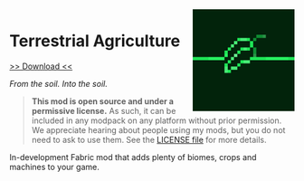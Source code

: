<img src="icon.png" align="right" width="180px"/>

# Terrestrial Agriculture

[>> Download <<](https://modrinth.com/mod/randore)

*From the soil. Into the soil.*

> **This mod is open source and under a permissive license.** As such, it can be included in any modpack on any platform without prior permission. We appreciate hearing about people using my mods, but you do not need to ask to use them. See the [LICENSE file](LICENSE) for more details.

In-development Fabric mod that adds plenty of biomes, crops and machines to your game.
